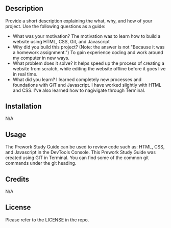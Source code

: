 # <Prework Study Guide Webpage>

## Description

Provide a short description explaining the what, why, and how of your project. Use the following questions as a guide:

- What was your motivation?
    The motivation was to learn how to build a website using HTML, CSS, Git, and Javascript
- Why did you build this project? (Note: the answer is not "Because it was a homework assignment.")
    To gain experience coding and work around my computer in new ways.
- What problem does it solve?
    It helps speed up the process of creating a website from scratch, while editing the website offline before it goes live in real time.
- What did you learn?
    I learned completely new processes and foundations with GIT and Javascript. I have worked slightly with HTML and CSS. I've also learned how to nagivigate through Terminal. 

## Installation

N/A

## Usage

The Prework Study Guide can be used to review code such as: HTML, CSS, and Javascript in the DevTools Console. This Prework Study Guide was created using GIT in Terminal. You can find some of the common git commands under the git heading. 
## Credits

N/A

## License

Please refer to the LICENSE in the repo.

